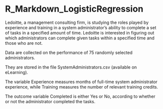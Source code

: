 # R_Markdown_LogisticRegression

Ledoitte, a management consulting firm, is studying the roles played by experience and
training in a system administrator’s ability to complete a set of tasks in a specified
amount of time. 
Ledoitte is interested in figuring out which administrators can
complete given tasks within a specified time and those who are not.

Data are collected on the performance of 75 randomly selected administrators. 

They are stored in the file SystemAdministrators.csv (available on eLearning).

The variable Experience measures months of full-time system administrator experience,
while Training measures the number of relevant training credits. 

The outcome variable Completed is either Yes or No, according to whether or not the administrator completed
the tasks.
